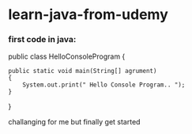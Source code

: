 # learn-java-from-udemy

### first code in java:

public class HelloConsoleProgram
{

	public static void main(String[] agrument)
	{
		System.out.print(" Hello Console Program.. ");
	}

}


challanging for me but finally get started
